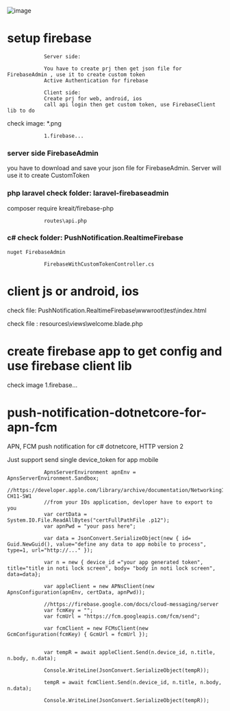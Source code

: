 
![image](https://user-images.githubusercontent.com/6204507/136723724-b166f457-c9e0-49b5-ac07-54ecdfc44270.png)


# setup firebase

                Server side: 
                
                You have to create prj then get json file for FirebaseAdmin , use it to create custom token
                Active Authentication for firebase

                Client side: 
                Create prj for web, android, ios 
                call api login then get custom token, use FirebaseClient lib to do 


 check image: *.png
 
				1.firebase...

### server side FirebaseAdmin

you have to download and save your json file for FirebaseAdmin. Server will use it to create CustomToken

### php laravel check folder: laravel-firebaseadmin

composer require kreait/firebase-php

				routes\api.php


### c# check folder: PushNotification.RealtimeFirebase

	nuget FirebaseAdmin

				FirebaseWithCustomTokenController.cs


# client js or android, ios

check file: PushNotification.RealtimeFirebase\wwwroot\test\index.html

check file : resources\views\welcome.blade.php


# create firebase app to get config and use firebase client lib

check image 1.firebase...

# push-notification-dotnetcore-for-apn-fcm
APN, FCM push notification for c# dotnetcore, HTTP version 2


Just support send single device_token for app mobile

			    ApnsServerEnvironment apnEnv = ApnsServerEnvironment.Sandbox;
                //https://developer.apple.com/library/archive/documentation/NetworkingInternet/Conceptual/RemoteNotificationsPG/CommunicatingwithAPNs.html#//apple_ref/doc/uid/TP40008194-CH11-SW1
                //from your IOs application, devloper have to export to you
                var certData = System.IO.File.ReadAllBytes("certFullPathFile .p12");
                var apnPwd = "your pass here";

                var data = JsonConvert.SerializeObject(new { id= Guid.NewGuid(), value="define any data to app mobile to process", type=1, url="http://..." });

                var n = new { device_id ="your app generated token", title="title in noti lock screen", body= "body in noti lock screen", data=data};

                var appleClient = new APNsClient(new ApnsConfiguration(apnEnv, certData, apnPwd));

                //https://firebase.google.com/docs/cloud-messaging/server
                var fcmKey = "";
                var fcmUrl = "https://fcm.googleapis.com/fcm/send";

                var fcmClient = new FCMsClient(new GcmConfiguration(fcmKey) { GcmUrl = fcmUrl });


                var tempR = await appleClient.Send(n.device_id, n.title, n.body, n.data);

                Console.WriteLine(JsonConvert.SerializeObject(tempR));

                tempR = await fcmClient.Send(n.device_id, n.title, n.body, n.data);

                Console.WriteLine(JsonConvert.SerializeObject(tempR));

